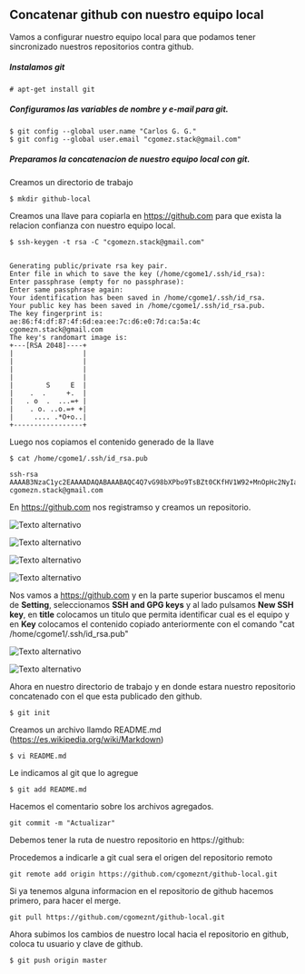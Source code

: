 ## Concatenar github con nuestro equipo local 

Vamos a configurar nuestro equipo local para que podamos tener sincronizado nuestros repositorios contra github.


##### Instalamos git
```
# apt-get install git
```

##### Configuramos las variables de nombre y e-mail para git.
```
$ git config --global user.name "Carlos G. G." 
$ git config --global user.email "cgomez.stack@gmail.com"
```

##### Preparamos la concatenacion de nuestro equipo local con git.
Creamos un directorio de trabajo
```
$ mkdir github-local
```
Creamos una llave para copiarla en https://github.com para que exista la relacion confianza con nuestro equipo local.
```
$ ssh-keygen -t rsa -C "cgomezn.stack@gmail.com"


Generating public/private rsa key pair.
Enter file in which to save the key (/home/cgome1/.ssh/id_rsa): 
Enter passphrase (empty for no passphrase): 
Enter same passphrase again: 
Your identification has been saved in /home/cgome1/.ssh/id_rsa.
Your public key has been saved in /home/cgome1/.ssh/id_rsa.pub.
The key fingerprint is:
ae:86:f4:df:87:4f:6d:ea:ee:7c:d6:e0:7d:ca:5a:4c cgomezn.stack@gmail.com
The key's randomart image is:
+---[RSA 2048]----+
|                 |
|                 |
|                 |
|                 |
|        S     E  |
|    .  .     +.  |
|   . o  .  ...=+ |
|    . o. ..o.=+ +|
|     .... .*O+o..|
+-----------------+
```

Luego nos copiamos el contenido generado de la llave
```
$ cat /home/cgome1/.ssh/id_rsa.pub

ssh-rsa AAAAB3NzaC1yc2EAAAADAQABAAABAQC4Q7vG98bXPbo9TsBZt0CKfHV1W92+MnOpHc2NyIa1kVZLLzsk0a/703bxYJHmBK9uZic60vOrRINPr8PnLNR//qBx/eMQZNF/d+XCSvsbUm+w73uMCdy7H4hXiTrSqjFeTlE1e/7fJGMBVNX6qJVYomrcR+haRD+EitUkxWRr2hKtLr36F6FP17JFoXyVW+CBuKuDJNn0I5bDGYiZDK881IuAA/lIFFwSTtbalYSMNoJlFU0b5AFtyGgb2B3t2p/aPNCCIU3QifzWV9GqtO7Al5NxVd4D3++82OkvMhlFROE4iKuxygRian5JbApz5ZRr7ogkAt8sIK6S8sLaQ0Jv cgomezn.stack@gmail.com
```

En https://github.com nos registramso y creamos un repositorio.

![Texto alternativo](images/Selección_001.jpg "Inicio github")

![Texto alternativo](images/Selección_002.jpg "Nuevo repositorio github")

![Texto alternativo](images/Selección_003.jpg "Nombre repositorio github")

![Texto alternativo](images/Selección_004.jpg "Ruta repositorio github")

Nos vamos a  https://github.com y en la parte superior buscamos el menu de **Setting**, seleccionamos **SSH and GPG keys** y al lado pulsamos **New SSH key**, en **title** colocamos un titulo que permita identificar cual es el equipo y en **Key** colocamos el contenido copiado anteriormente con el comando "cat /home/cgome1/.ssh/id_rsa.pub"

![Texto alternativo](images/Selección_005.jpg "Setting github")

![Texto alternativo](images/Selección_007.jpg "SSH key github")


Ahora en nuestro directorio de trabajo y en donde estara nuestro repositorio concatenado con el que esta publicado den github.
```
$ git init
```

Creamos un archivo llamdo README.md (https://es.wikipedia.org/wiki/Markdown)
```
$ vi README.md
```

Le indicamos al git que lo agregue
```
$ git add README.md
```

Hacemos el comentario sobre los archivos agregados.
```
git commit -m "Actualizar"
```

Debemos tener la ruta de nuestro repositorio en https://github:


Procedemos a indicarle a git cual sera el origen del repositorio remoto 
```
git remote add origin https://github.com/cgomeznt/github-local.git
```
Si ya tenemos alguna informacion en el repositorio de github hacemos primero, para hacer el merge.
```
git pull https://github.com/cgomeznt/github-local.git
```

Ahora subimos los cambios de nuestro local hacia el repositorio en github, coloca tu usuario y clave de github.
```
$ git push origin master
```
